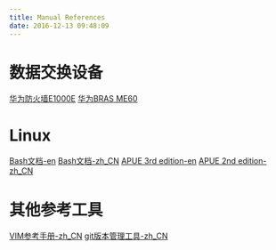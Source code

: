 ```yaml
---
title: Manual References
date: 2016-12-13 09:48:09
---
```


# 数据交换设备
[华为防火墙E1000E][11]
[华为BRAS ME60][12]
# Linux
[Bash文档-en][21]
[Bash文档-zh_CN][22]
[APUE 3rd edition-en][23]
[APUE 2nd edition-zh_CN][24]
# 其他参考工具
[VIM参考手册-zh_CN][31]
[git版本管理工具-zh_CN][32]


[11]:https://github.com/dieangel/book/blob/master/switch%20and%20router/Eudemon1000E%E9%85%8D%E7%BD%AE%E6%8C%87%E5%8D%97-CLI(V1.02).pdf
[12]:https://github.com/dieangel/book/blob/master/switch%20and%20router/Huawei%20ME60-%E9%85%8D%E7%BD%AE%E6%8C%87%E5%8D%97-%E7%94%A8%E6%88%B7%E6%8E%A5%E5%85%A5(V600R005C00-02).pdf

[21]:https://github.com/dieangel/book/blob/master/Linux/bash.pdf
[22]:https://github.com/dieangel/book/blob/master/Linux/Bash4.0%E5%8F%82%E8%80%83%E6%96%87%E6%A1%A3.pdf
[23]:https://github.com/dieangel/book/blob/master/programm%20books/Advanced%20Programming%20in%20the%20UNIX%20Envinronment%2C%202013.pdf
[24]:https://github.com/dieangel/book/blob/master/programm%20books/UNIX%E7%8E%AF%E5%A2%83%E9%AB%98%E7%BA%A7%E7%BC%96%E7%A8%8Bapue_%E4%B8%AD%E6%96%87%E9%AB%98%E6%B8%85.pdf

[31]:https://github.com/dieangel/book/blob/master/VIM/reference-1.9.0.pdf
[32]:https://git-scm.com/book/zh/v2
